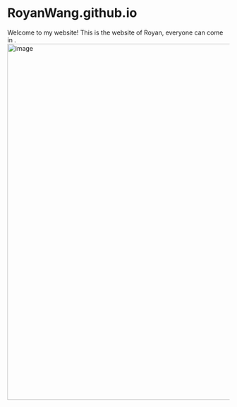 # RoyanWang.github.io
Welcome to my website!   This is the website of Royan, everyone can come in .
<img width="826" height="808" alt="image" src="https://github.com/user-attachments/assets/7a6a3d7a-3cf3-478b-aa1c-48ee6a57463a" />
